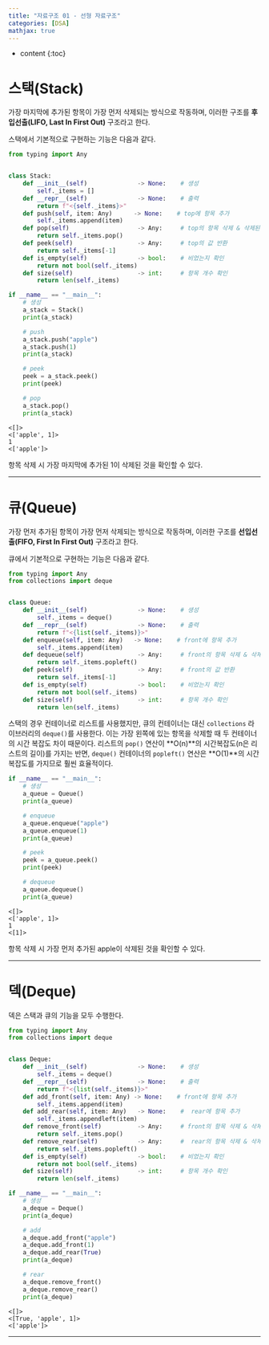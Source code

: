 ```yaml
---
title: "자료구조 01 - 선형 자료구조"
categories: [DSA]
mathjax: true
---
```


* content
{:toc}
# 스택(Stack)

가장 마지막에 추가된 항목이 가장 먼저 삭제되는 방식으로 작동하며, 이러한 구조를 **후입선출(LIFO, Last In First Out)** 구조라고 한다.

스택에서 기본적으로 구현하는 기능은 다음과 같다.

```python
from typing import Any


class Stack:
    def __init__(self)              -> None:    # 생성
        self._items = []
    def __repr__(self)              -> None:    # 출력
        return f"<{self._items}>"
    def push(self, item: Any)      -> None:    # top에 항목 추가
        self._items.append(item)
    def pop(self)                   -> Any:     # top의 항목 삭제 & 삭제된 값 반환
        return self._items.pop()
    def peek(self)                  -> Any:     # top의 값 반환
        return self._items[-1]
    def is_empty(self)              -> bool:    # 비었는지 확인
        return not bool(self._items)
    def size(self)                  -> int:     # 항목 개수 확인
        return len(self._items)
```

```py
if __name__ == "__main__":
    # 생성
    a_stack = Stack()
    print(a_stack)

    # push
    a_stack.push("apple")
    a_stack.push(1)
    print(a_stack)

    # peek
    peek = a_stack.peek()
    print(peek)

    # pop
    a_stack.pop()
    print(a_stack)
```

```
<[]>
<['apple', 1]>        
1
<['apple']>
```

항목 삭제 시 가장 마지막에 추가된 1이 삭제된 것을 확인할 수 있다.

---

# 큐(Queue)

가장 먼저 추가된 항목이 가장 먼저 삭제되는 방식으로 작동하며, 이러한 구조를 **선입선출(FIFO, First In First Out)** 구조라고 한다.

큐에서 기본적으로 구현하는 기능은 다음과 같다.

```python
from typing import Any
from collections import deque


class Queue:
    def __init__(self)              -> None:    # 생성
        self._items = deque()
    def __repr__(self)              -> None:    # 출력
        return f"<{list(self._items)}>"
    def enqueue(self, item: Any)   -> None:    # front에 항목 추가
        self._items.append(item)
    def dequeue(self)               -> Any:     # front의 항목 삭제 & 삭제된 값 반환
        return self._items.popleft()
    def peek(self)                  -> Any:     # front의 값 반환
        return self._items[-1]
    def is_empty(self)              -> bool:    # 비었는지 확인
        return not bool(self._items)
    def size(self)                  -> int:     # 항목 개수 확인
        return len(self._items)
```

스택의 경우 컨테이너로 리스트를 사용했지만, 큐의 컨테이너는 대신 `collections` 라이브러리의 `deque()`를 사용한다. 이는 가장 왼쪽에 있는 항목을 삭제할 때 두 컨테이너의 시간 복잡도 차이 때문이다. 리스트의 `pop()` 연산이 **O(n)**의 시간복잡도(n은 리스트의 길이)를 가지는 반면, `deque()` 컨테이너의 `popleft()` 연산은 **O(1)**의 시간복잡도를 가지므로 훨씬 효율적이다.

```python
if __name__ == "__main__":
    # 생성
    a_queue = Queue()
    print(a_queue)

    # enqueue
    a_queue.enqueue("apple")
    a_queue.enqueue(1)
    print(a_queue)

    # peek
    peek = a_queue.peek()
    print(peek)

    # dequeue
    a_queue.dequeue()
    print(a_queue)
```

```
<[]>
<['apple', 1]>        
1
<[1]>
```

항목 삭제 시 가장 먼저 추가된 apple이 삭제된 것을 확인할 수 있다.

---

# 덱(Deque)

덱은 스택과 큐의 기능을 모두 수행한다.

```python
from typing import Any
from collections import deque


class Deque:
    def __init__(self)              -> None:    # 생성
        self._items = deque()
    def __repr__(self)              -> None:    # 출력
        return f"<{list(self._items)}>"
    def add_front(self, item: Any) -> None:    # front에 항목 추가
        self._items.append(item)
    def add_rear(self, item: Any)   -> None:    #  rear에 항목 추가
        self._items.appendleft(item)
    def remove_front(self)          -> Any:     # front의 항목 삭제 & 삭제된 값 반환
        return self._items.pop()
    def remove_rear(self)           -> Any:     #  rear의 항목 삭제 & 삭제된 값 반환
        return self._items.popleft()
    def is_empty(self)              -> bool:    # 비었는지 확인
        return not bool(self._items)
    def size(self)                  -> int:     # 항목 개수 확인
        return len(self._items)
```

```python
if __name__ == "__main__":
    # 생성
    a_deque = Deque()
    print(a_deque)

    # add
    a_deque.add_front("apple")
    a_deque.add_front(1)
    a_deque.add_rear(True)
    print(a_deque)

    # rear
    a_deque.remove_front()
    a_deque.remove_rear()
    print(a_deque)
```

```
<[]>
<[True, 'apple', 1]>
<['apple']>
```

---

